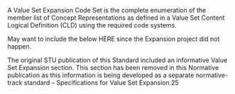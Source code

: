 A Value Set Expansion Code Set is the complete enumeration of the member list of Concept Representations as defined in a Value Set Content Logical Definition 
(CLD) using the required code systems.  

May want to include the below HERE since the Expansion project did not happen.  

The original STU publication of this Standard included an informative Value Set Expansion section. This section has been 
removed in this Normative publication as this information is being developed as a separate normative-track standard – Specifications for Value Set Expansion.25
